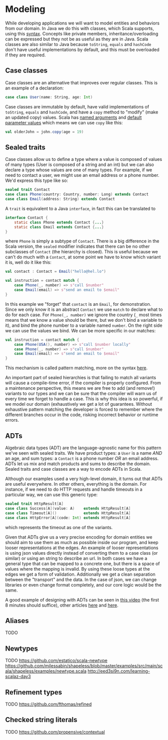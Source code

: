# Modeling

While developing applications we will want to model entities and behaviors
from our domain.
In Java we do this with classes, which Scala supports, using this [syntax](https://docs.scala-lang.org/tour/classes.html).
Concepts like private members, inheritance/overloading can be expressed
but they not be as useful as they are in Java.
Scala classes are also similar to Java because `toString`, `equals` and `hashCode`
don't have useful implementations by default, and this must be overloaded if
they are required.

## Case classes
Case classes are an alternative that improves over regular classes.
This is an example of a declaration:

``` scala
case class User(name: String, age: Int)
```
Case classes are immutable by default, have valid implementations of
`toString`, `equals` and `hashCode`, and have a `copy` method to
"modify" (make an updated copy) values.
Scala has [named arguments](https://docs.scala-lang.org/tour/named-arguments.html) and
[default parameter values](https://docs.scala-lang.org/tour/default-parameter-values.html)
which means we can use `copy` like this:

``` scala
val olderJohn = john.copy(age = 19)
```

## Sealed traits

Case classes allow us to define a type where a value is composed of values of many types
(User is composed of a string and an int) but we can also declare a type whose
values are one of many types. For example, if we need to contact a user, we might
use an email address or a phone number. We'd express this type like so:

``` scala
sealed trait Contact
case class Phone(country: Country, number: Long) extends Contact
case class Email(address: String) extends Contact
```
A `trait` is equivalent to a Java `interface`, in fact this can be translated to

``` java
interface Contact {
    static class Phone extends Contact {...}
    static class Email extends Contact {...}
}

```
where `Phone` is simply a subtype of `Contact`.
There is a big difference in the Scala version, the `sealed` modifier indicates that
there can be no other subclasses of `Contact` (the  hierarchy is closed).
This is useful because we can't do much with a `Contact`, at some point we have to
know which variant it is, well do it like this:

``` scala
val contact : Contact = Email("hello@hel.lo")

val instruction = contact match {
    case Phone(_, number) => s"call $number"
    case Email(email) => s"send an email to $email"
}
```
In this example we "forget" that `contact` is an `Email`, for demonstration. Since
we only know it is an abstract `Contact` we use `match` to declare what to do for each case.
For `Phone(_, number)` we ignore the country (`_` most times means that we know a value should be there, but we don't bind a variable to it),
and bind the phone number to a variable named `number`. On the right side we can use the values we bind.
We can be more specific in our matches:

``` scala
val instruction = contact match {
    case Phone(USA(), number) => s"call $number locally"
    case Phone(_, number) => s"call $number"
    case Email(email) => s"send an email to $email"
}
```
This mechanism is called pattern matching, more on the syntax [here](https://docs.scala-lang.org/tour/pattern-matching.html).

An important part of sealed hierarchies is that failing to match all variants
will cause a compile-time error, if the compiler is properly configured.
From a maintenance perspective, this means we are free to add (and remove!) variants to our types
and we can be sure that the compiler will warn us of every time we forget to handle a case.
This is why this idea is so powerful, if we model our domain (exhaustively we
get a lot of guarantees. Without exhaustive pattern matching the developer is forced
to remember where the different branches occur in the code, risking incorrect behavior
or runtime errors.

## ADTs
Algebraic data types (ADT) are the language-agnostic name for this pattern we've seen with
sealed traits. We have product types: a `User` is a name _AND_ an age, and sum types:
a `Contact` is a phone number _OR_ an email address. ADTs let us mix and match products
and sums to describe the domain. Sealed traits and case classes are a way to encode ADTs
in Scala.

Although our examples used a very high-level domain, it turns out that ADTs are
useful everywhere. In other others, everything is the domain. For instance, if we
need to do HTTP requests and handle timeouts in a particular way, we can use this generic
type:

``` scala
sealed trait HttpResult[A]
case class Success[A](value: A)    extends HttpResult[A]
case class Timeout[A]()            extends HttpResult[A]
case class HttpError[A](code: Int) extends HttpResult[A]
```
which represents the timeout as one of the variants.

Given that ADTs give us a very precise encoding for domain entities we should aim
to use them as much as possible inside our program, and keep looser representations at the edges.
An example of looser representations is using json values directly instead of converting them
to a case class (or similar) or using an string to describe an url. In both cases
we have a general type that can be mapped to a concrete one, but there is a space of
values where the mapping is invalid. By using these loose types at the edges we
get a form of validation. Additionally we get a clean separation between the "transport"
and the data. In the case of json, we can change libraries or even change format completely,
and our core logic would be the same.

A good example of designing with ADTs can be seen in [this video](https://www.youtube.com/watch?v=IcgmSRJHu_8)
(the first 8 minutes should suffice), other articles [here](https://fsharpforfunandprofit.com/posts/designing-with-types-making-illegal-states-unrepresentable/) and
[here](http://blog.jenkster.com/2016/06/functional-mumbo-jumbo-adts.html).

## Aliases
TODO

## Newtypes
TODO
https://github.com/estatico/scala-newtype
https://github.com/milessabin/shapeless/blob/master/examples/src/main/scala/shapeless/examples/newtype.scala
http://eed3si9n.com/learning-scalaz-day3

## Refinement types
TODO
https://github.com/fthomas/refined

## Checked string literals
TODO
https://github.com/propensive/contextual
